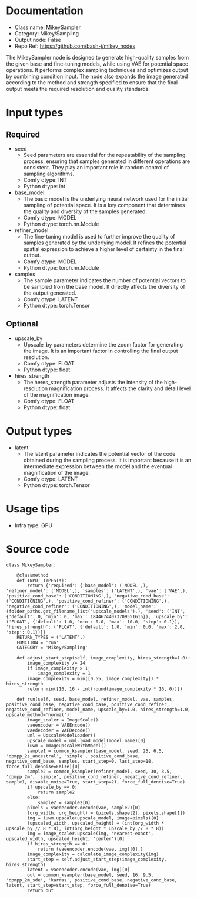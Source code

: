 # Documentation
- Class name: MikeySampler
- Category: Mikey/Sampling
- Output node: False
- Repo Ref: https://github.com/bash-j/mikey_nodes

The MikeySampler node is designed to generate high-quality samples from the given base and fine-tuning models, while using VAE for potential space operations. It performs complex sampling techniques and optimizes output by combining condition input. The node also expands the image generated according to the method and strength specified to ensure that the final output meets the required resolution and quality standards.

# Input types
## Required
- seed
    - Seed parameters are essential for the repeatability of the sampling process, ensuring that samples generated in different operations are consistent. They play an important role in random control of sampling algorithms.
    - Comfy dtype: INT
    - Python dtype: int
- base_model
    - The basic model is the underlying neural network used for the initial sampling of potential space. It is a key component that determines the quality and diversity of the samples generated.
    - Comfy dtype: MODEL
    - Python dtype: torch.nn.Module
- refiner_model
    - The fine-tuning model is used to further improve the quality of samples generated by the underlying model. It refines the potential spatial expression to achieve a higher level of certainty in the final output.
    - Comfy dtype: MODEL
    - Python dtype: torch.nn.Module
- samples
    - The sample parameter indicates the number of potential vectors to be sampled from the base model. It directly affects the diversity of the output generated.
    - Comfy dtype: LATENT
    - Python dtype: torch.Tensor
## Optional
- upscale_by
    - Upscale_by parameters determine the zoom factor for generating the image. It is an important factor in controlling the final output resolution.
    - Comfy dtype: FLOAT
    - Python dtype: float
- hires_strength
    - The heres_strength parameter adjusts the intensity of the high-resolution magnification process. It affects the clarity and detail level of the magnification image.
    - Comfy dtype: FLOAT
    - Python dtype: float

# Output types
- latent
    - The latent parameter indicates the potential vector of the code obtained during the sampling process. It is important because it is an intermediate expression between the model and the eventual magnification of the image.
    - Comfy dtype: LATENT
    - Python dtype: torch.Tensor

# Usage tips
- Infra type: GPU

# Source code
```
class MikeySampler:

    @classmethod
    def INPUT_TYPES(s):
        return {'required': {'base_model': ('MODEL',), 'refiner_model': ('MODEL',), 'samples': ('LATENT',), 'vae': ('VAE',), 'positive_cond_base': ('CONDITIONING',), 'negative_cond_base': ('CONDITIONING',), 'positive_cond_refiner': ('CONDITIONING',), 'negative_cond_refiner': ('CONDITIONING',), 'model_name': (folder_paths.get_filename_list('upscale_models'),), 'seed': ('INT', {'default': 0, 'min': 0, 'max': 18446744073709551615}), 'upscale_by': ('FLOAT', {'default': 1.0, 'min': 0.0, 'max': 10.0, 'step': 0.1}), 'hires_strength': ('FLOAT', {'default': 1.0, 'min': 0.0, 'max': 2.0, 'step': 0.1})}}
    RETURN_TYPES = ('LATENT',)
    FUNCTION = 'run'
    CATEGORY = 'Mikey/Sampling'

    def adjust_start_step(self, image_complexity, hires_strength=1.0):
        image_complexity /= 24
        if image_complexity > 1:
            image_complexity = 1
        image_complexity = min([0.55, image_complexity]) * hires_strength
        return min([16, 16 - int(round(image_complexity * 16, 0))])

    def run(self, seed, base_model, refiner_model, vae, samples, positive_cond_base, negative_cond_base, positive_cond_refiner, negative_cond_refiner, model_name, upscale_by=1.0, hires_strength=1.0, upscale_method='normal'):
        image_scaler = ImageScale()
        vaeencoder = VAEEncode()
        vaedecoder = VAEDecode()
        uml = UpscaleModelLoader()
        upscale_model = uml.load_model(model_name)[0]
        iuwm = ImageUpscaleWithModel()
        sample1 = common_ksampler(base_model, seed, 25, 6.5, 'dpmpp_2s_ancestral', 'simple', positive_cond_base, negative_cond_base, samples, start_step=0, last_step=18, force_full_denoise=False)[0]
        sample2 = common_ksampler(refiner_model, seed, 30, 3.5, 'dpmpp_2m', 'simple', positive_cond_refiner, negative_cond_refiner, sample1, disable_noise=True, start_step=21, force_full_denoise=True)
        if upscale_by == 0:
            return sample2
        else:
            sample2 = sample2[0]
        pixels = vaedecoder.decode(vae, sample2)[0]
        (org_width, org_height) = (pixels.shape[2], pixels.shape[1])
        img = iuwm.upscale(upscale_model, image=pixels)[0]
        (upscaled_width, upscaled_height) = (int(org_width * upscale_by // 8 * 8), int(org_height * upscale_by // 8 * 8))
        img = image_scaler.upscale(img, 'nearest-exact', upscaled_width, upscaled_height, 'center')[0]
        if hires_strength == 0:
            return (vaeencoder.encode(vae, img)[0],)
        image_complexity = calculate_image_complexity(img)
        start_step = self.adjust_start_step(image_complexity, hires_strength)
        latent = vaeencoder.encode(vae, img)[0]
        out = common_ksampler(base_model, seed, 16, 9.5, 'dpmpp_2m_sde', 'karras', positive_cond_base, negative_cond_base, latent, start_step=start_step, force_full_denoise=True)
        return out
```